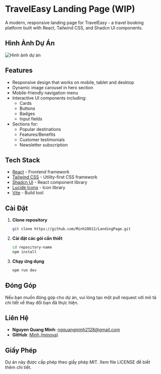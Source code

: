 # TravelEasy Landing Page (WIP)

A modern, responsive landing page for TravelEasy - a travel booking platform built with React, Tailwind CSS, and Shadcn UI components.

## Hình Ảnh Dự Án
![Hình ảnh dự án](https://i.imgur.com/yhJxLDd.png)

## Features

- Responsive design that works on mobile, tablet and desktop
- Dynamic image carousel in hero section
- Mobile-friendly navigation menu
- Interactive UI components including:
  - Cards
  - Buttons 
  - Badges
  - Input fields
- Sections for:
  - Popular destinations
  - Features/Benefits
  - Customer testimonials 
  - Newsletter subscription

## Tech Stack

- [React](https://react.dev/) - Frontend framework
- [Tailwind CSS](https://tailwindcss.com/) - Utility-first CSS framework
- [Shadcn UI](https://ui.shadcn.com/) - React component library
- [Lucide Icons](https://lucide.dev/) - Icon library
- [Vite](https://vitejs.dev/) - Build tool

## Cài Đặt
1. **Clone repository**
   ```bash
   git clone https://github.com/Minh20812/LandingPage.git
   ```
2. **Cài đặt các gói cần thiết**
   ```bash
   cd repository-name
   npm install
   ```
3. **Chạy ứng dụng**
   ```bash
   npm run dev
   ```

## Đóng Góp
Nếu bạn muốn đóng góp cho dự án, vui lòng tạo một pull request với mô tả chi tiết về thay đổi bạn đã thực hiện.

## Liên Hệ
- **Nguyen Quang Minh**: [ngquangminh2128@gmail.com](mailto:ngquangminh2128@gmail.com)
- **GitHub**: [Minh (minova)](https://github.com/Minh20812)

## Giấy Phép
Dự án này được cấp phép theo giấy phép MIT. Xem file LICENSE để biết thêm chi tiết.
